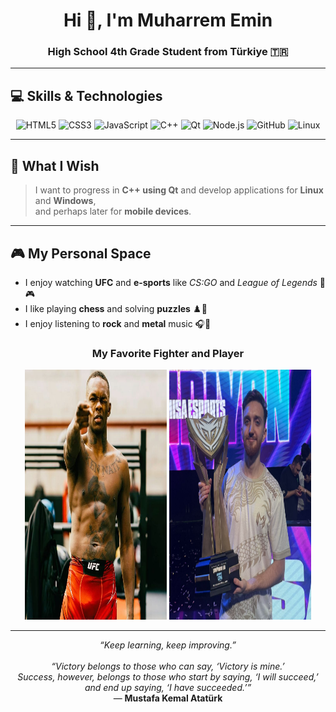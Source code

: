 <!-- Başlık -->
<h1 align="center">Hi 👋, I'm Muharrem Emin</h1>
<h3 align="center">High School 4th Grade Student from Türkiye 🇹🇷</h3>

---

<!-- Yetenekler -->
<h2>💻 Skills & Technologies</h2>

<p align="center">
  <img src="https://img.shields.io/badge/HTML5-E34F26?logo=html5&logoColor=white" alt="HTML5" />
  <img src="https://img.shields.io/badge/CSS3-1572B6?logo=css3&logoColor=white" alt="CSS3" />
  <img src="https://img.shields.io/badge/JavaScript-F7DF1E?logo=javascript&logoColor=black" alt="JavaScript" />
  <img src="https://img.shields.io/badge/C++-00599C?logo=cplusplus&logoColor=white" alt="C++" />
  <img src="https://img.shields.io/badge/Qt-41CD52?logo=qt&logoColor=white" alt="Qt" />
  <img src="https://img.shields.io/badge/Node.js-339933?logo=node.js&logoColor=white" alt="Node.js" />
  <img src="https://img.shields.io/badge/GitHub-181717?logo=github&logoColor=white" alt="GitHub" />
  <img src="https://img.shields.io/badge/Linux-FCC624?logo=linux&logoColor=black" alt="Linux" />
</p>

---

<!-- Hedefler -->
<h2>🚀 What I Wish</h2>

> I want to progress in **C++ using Qt** and develop applications for **Linux** and **Windows**,  
> and perhaps later for **mobile devices**.

---

<!-- Kişisel Alan -->
<h2>🎮 My Personal Space</h2>

- I enjoy watching **UFC** and **e-sports** like *CS:GO* and *League of Legends* 🥊🎮  
- I like playing **chess** and solving **puzzles** ♟️🧩  
- I enjoy listening to **rock** and **metal** music 🎧🤘  

<h3 align="center">My Favorite Fighter and Player</h3>

<p align="center">
  <img src="Israel Adesanya.JPEG" alt="Israel Adesanya" width="45%" height="400px"/>
  <img src="G0rCAZ0WQAAjbnq.jpg" width="45%" height="400px" />
</p>

---

<p align="center">
  <i>“Keep learning, keep improving.”</i><br><br>
  <i>“Victory belongs to those who can say, ‘Victory is mine.’<br>
  Success, however, belongs to those who start by saying, ‘I will succeed,’<br>
  and end up saying, ‘I have succeeded.’”</i><br>
  — <b>Mustafa Kemal Atatürk</b>
</p>
